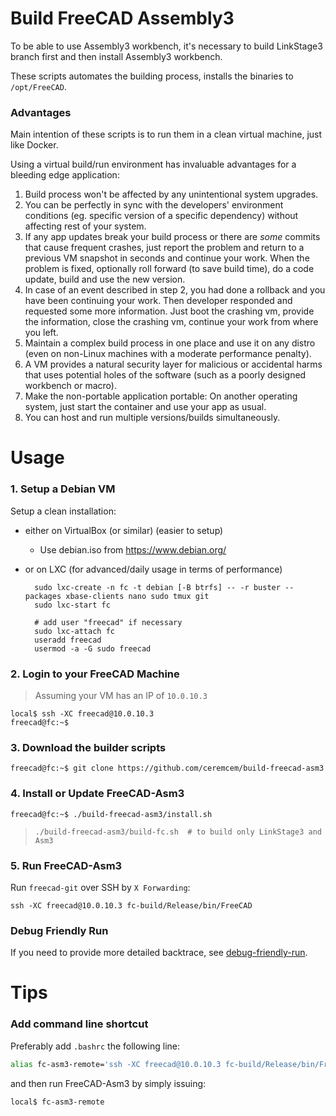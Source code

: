 # Build FreeCAD Assembly3

To be able to use Assembly3 workbench, it's necessary to build LinkStage3 branch first and then install Assembly3 workbench. 

These scripts automates the building process, installs the binaries to `/opt/FreeCAD`. 

### Advantages 

Main intention of these scripts is to run them in a clean virtual machine, just like Docker. 

Using a virtual build/run environment has invaluable advantages for a bleeding edge application:

1. Build process won't be affected by any unintentional system upgrades. 
2. You can be perfectly in sync with the developers' environment conditions (eg. specific version of a specific dependency) without affecting rest of your system.
3. If any app updates break your build process or there are *some* commits that cause frequent crashes, just report the problem and return to a previous VM snapshot in seconds and continue your work. When the problem is fixed, optionally roll forward (to save build time), do a code update, build and use the new version. 
4. In case of an event described in step 2, you had done a rollback and you have been continuing your work. Then developer responded and requested some more information. Just boot the crashing vm, provide the information, close the crashing vm, continue your work from where you left. 
5. Maintain a complex build process in one place and use it on any distro (even on non-Linux machines with a moderate performance penalty). 
6. A VM provides a natural security layer for malicious or accidental harms that uses potential holes of the software (such as a poorly designed workbench or macro).
7. Make the non-portable application portable: On another operating system, just start the container and use your app as usual. 
8. You can host and run multiple versions/builds simultaneously. 

# Usage 

### 1. Setup a Debian VM 

Setup a clean installation:
* either on VirtualBox (or similar) (easier to setup)
  * Use debian.iso from https://www.debian.org/
      
* or on LXC (for advanced/daily usage in terms of performance)

        sudo lxc-create -n fc -t debian [-B btrfs] -- -r buster --packages xbase-clients nano sudo tmux git
        sudo lxc-start fc

        # add user "freecad" if necessary
        sudo lxc-attach fc
        useradd freecad
        usermod -a -G sudo freecad

### 2. Login to your FreeCAD Machine 

> Assuming your VM has an IP of `10.0.10.3`

```console
local$ ssh -XC freecad@10.0.10.3
freecad@fc:~$ 
```

### 3. Download the builder scripts

```console
freecad@fc:~$ git clone https://github.com/ceremcem/build-freecad-asm3
```

### 4. Install or Update FreeCAD-Asm3

```console
freecad@fc:~$ ./build-freecad-asm3/install.sh 
```

>     ./build-freecad-asm3/build-fc.sh  # to build only LinkStage3 and Asm3

### 5. Run FreeCAD-Asm3

Run `freecad-git` over SSH by `X Forwarding`:

```
ssh -XC freecad@10.0.10.3 fc-build/Release/bin/FreeCAD
```

### Debug Friendly Run 

If you need to provide more detailed backtrace, see [debug-friendly-run](./debug-friendly-run.md).

# Tips 

### Add command line shortcut

Preferably add `.bashrc` the following line: 
 
  ```bash
  alias fc-asm3-remote='ssh -XC freecad@10.0.10.3 fc-build/Release/bin/FreeCAD'
  ```
 
and then run FreeCAD-Asm3 by simply issuing: 
 
   ```console
   local$ fc-asm3-remote 
   ```
   
